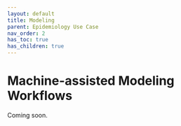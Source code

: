 ```yaml
---
layout: default
title: Modeling
parent: Epidemiology Use Case
nav_order: 2
has_toc: true
has_children: true
---
```

# Machine-assisted Modeling Workflows

Coming soon.
